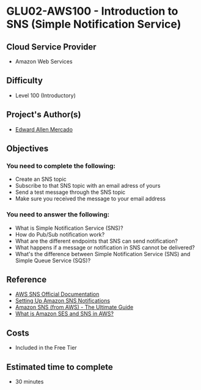 # GLU02-AWS100 - Introduction to SNS (Simple Notification Service)

## Cloud Service Provider
- Amazon Web Services

## Difficulty
- Level 100 (Introductory)

## Project's Author(s)

- [Edward Allen Mercado](https://twitter.com/edwardmercado_)

## Objectives

### You need to complete the following:

- Create an SNS topic
- Subscribe to that SNS topic with an email adress of yours
- Send a test message through the SNS topic
- Make sure you received the message to your email address

### You need to answer the following:

- What is Simple Notification Service (SNS)?
- How do Pub/Sub notification work?
- What are the different endpoints that SNS can send notification?
- What happens if a message or notification in SNS cannot be delivered?
- What's the difference between Simple Notification Service (SNS) and Simple Queue Service (SQS)?

## Reference

- [AWS SNS Official Documentation](https://docs.aws.amazon.com/sns/latest/dg/welcome.html)
- [Setting Up Amazon SNS Notifications](https://docs.aws.amazon.com/AmazonCloudWatch/latest/monitoring/US_SetupSNS.html)
- [Amazon SNS (from AWS) - The Ultimate Guide](https://www.serverless.com/amazon-sns)
- [What is Amazon SES and SNS in AWS?](https://intellipaat.com/blog/what-is-amazon-ses-sns-in-aws/)

## Costs

- Included in the Free Tier

## Estimated time to complete

- 30 minutes